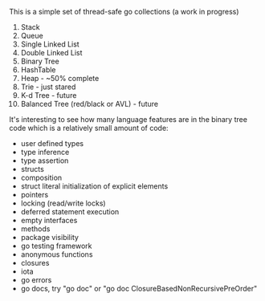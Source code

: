 This is a simple set of thread-safe go collections (a work in progress)
  1. Stack
  2. Queue
  3. Single Linked List
  4. Double Linked List
  5. Binary Tree
  6. HashTable  
  7. Heap - ~50% complete
  8. Trie - just stared  
  9. K-d Tree - future
 10. Balanced Tree (red/black or AVL) - future

It's interesting to see how many language features are in the binary tree code which is a relatively small amount of code:

- user defined types
- type inference
- type assertion
- structs
- composition
- struct literal initialization of explicit elements
- pointers
- locking (read/write locks)
- deferred statement execution
- empty interfaces
- methods
- package visibility
- go testing framework
- anonymous functions
- closures
- iota
- go errors
- go docs, try "go doc" or "go doc ClosureBasedNonRecursivePreOrder"
